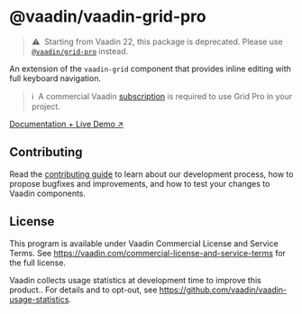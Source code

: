 # @vaadin/vaadin-grid-pro

> ⚠️&nbsp; Starting from Vaadin 22, this package is deprecated.
> Please use [`@vaadin/grid-pro`](https://www.npmjs.com/package/@vaadin/grid-pro) instead.

An extension of the `vaadin-grid` component that provides inline editing with full keyboard navigation.

> ℹ️&nbsp; A commercial Vaadin [subscription](https://vaadin.com/pricing) is required to use Grid Pro in your project.

[Documentation + Live Demo ↗](https://vaadin.com/docs/latest/components/grid-pro)

## Contributing

Read the [contributing guide](https://vaadin.com/docs/latest/contributing/overview) to learn about our development process, how to propose bugfixes and improvements, and how to test your changes to Vaadin components.

## License

This program is available under Vaadin Commercial License and Service Terms.
See https://vaadin.com/commercial-license-and-service-terms for the full
license.

Vaadin collects usage statistics at development time to improve this product..
For details and to opt-out, see https://github.com/vaadin/vaadin-usage-statistics.
